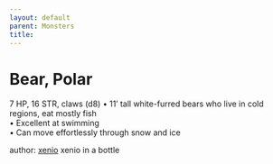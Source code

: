 ```yaml
---
layout: default
parent: Monsters 
title: 
--- 
```

# Bear, Polar
7 HP, 16 STR, claws (d8)
• 11’ tall white-furred bears who live in cold regions, eat mostly fish  
• Excellent at swimming  
• Can move effortlessly through snow and ice  




author: [xenio](https://xenioinabottle.blogspot.com/2021/02/classic-monsters-for-cairnito-part-1.html) xenio in a bottle


